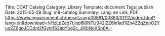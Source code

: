 Title: DCAT Catalog
Category: Library
Template: document
Tags: publish
Date: 2015-05-29
Slug: m8-catalog
Summary:
Lang: en
Link_PDF:  https://www.egovernment.ch/umsetzung/00881/00883/01112/index.html?lang=en&download=NHzLpZeg7t,lnp6I0NTU042l2Z6ln1ad1IZn4Z2qZpnO2Yuq2Z6gpJCDdnt2fGym162epYbg2c_JjKbNoKSn6A--
